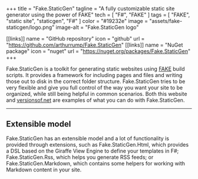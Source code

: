 +++
title = "Fake.StaticGen"
tagline = "A fully customizable static site generator using the power of FAKE"
tech = [ "F#", "FAKE" ]
tags = [ "FAKE", "static site", "staticgen", "F#" ]
color = "#19232e"
image = "assets/fake-staticgen/logo.png"
image-alt = "Fake.StaticGen logo"

[[links]]
name = "GitHub repository"
icon = "github"
url = "https://github.com/arthurrump/Fake.StaticGen"
[[links]]
name = "NuGet package"
icon = "nuget"
url = "https://nuget.org/packages/Fake.StaticGen"
+++

Fake.StaticGen is a toolkit for generating static websites using [FAKE](https://fake.build) build scripts. It provides a framework for including pages and files and writing those out to disk in the correct folder structure. Fake.StaticGen tries to be very flexible and give you full control of the way you want your site to be organized, while still being helpful in common scenarios. Both this website and [versionsof.net](https://versionsof.net) are examples of what you can do with Fake.StaticGen.

---

## Extensible model
Fake.StaticGen has an extensible model and a lot of functionality is provided through extensions, such as Fake.StaticGen.Html, which provides a DSL based on the Giraffe View Engine to define your templates in F#; Fake.StaticGen.Rss, which helps you generate RSS feeds; or Fake.StaticGen.Markdown, which contains some helpers for working with Markdown content in your site.